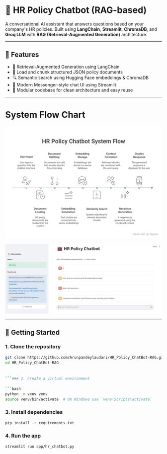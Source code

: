 # 🤖 HR Policy Chatbot (RAG-based)

A conversational AI assistant that answers questions based on your company's HR policies. Built using **LangChain**, **Streamlit**, **ChromaDB**, and **Groq LLM** with **RAG (Retrieval-Augmented Generation)** architecture.

---

## 🔧 Features

- 🧠 Retrieval-Augmented Generation using LangChain
- 📂 Load and chunk structured JSON policy documents
- 🔍 Semantic search using Hugging Face embeddings & ChromaDB
- 💬 Modern Messenger-style chat UI using Streamlit
- 🧱 Modular codebase for clean architecture and easy reuse

---


# System Flow Chart

![System Flow Chart](HR%20Policy%20Chatbot%20System%20Flowchart.png)

![System UI](systemui.jpg)

---

## 🚀 Getting Started

### 1. Clone the repository

```bash
git clone https://github.com/Arunpandeylaudari/HR_Policy_ChatBot-RAG.git
cd HR_Policy_ChatBot-RAG


```### 2. Create a virtual environment

```bash
python -m venv venv
source venv/bin/activate  # On Windows use `venv\Scripts\activate`
``` 
### 3. Install dependencies

```bash
pip install -r requirements.txt
```
### 4. Run the app

```bash
streamlit run app/hr_chatbot.py
```
